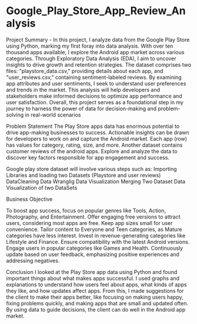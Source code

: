 # Google_Play_Store_App_Review_Analysis
Project Summary -
In this project, I analyze data from the Google Play Store using Python, marking my first foray into data analysis. With over ten thousand apps available, I explore the Android app market across various categories. Through Exploratory Data Analysis (EDA), I aim to uncover insights to drive growth and retention strategies. The dataset comprises two files: "playstore_data.csv," providing details about each app, and "user_reviews.csv," containing sentiment-labeled reviews. By examining app attributes and user sentiments, I seek to understand user preferences and trends in the market. This analysis will help developers and stakeholders make informed decisions to optimize app performance and user satisfaction. Overall, this project serves as a foundational step in my journey to harness the power of data for decision-making and problem-solving in real-world scenarios

Problem Statement
The Play Store apps data has enormous potential to drive app-making businesses to success. Actionable insights can be drawn for developers to work on and capture the Android market. Each app (row) has values for category, rating, size, and more. Another dataset contains customer reviews of the android apps. Explore and analyze the data to discover key factors responsible for app engagement and success.



Google play store dataset will involve various steps such as:
Importing Libraries and loading two Datasets (Playstore and user reviews)
DataCleaning
Data Wranglig
Data Visualization
Merging Two Dataset
Data Visualization of two DataSets

Business Objective

To boost app success, focus on popular genres like Tools, Action, Photography, and Entertainment. Offer engaging free versions to attract users, considering most apps are free. Keep app sizes small for user convenience. Tailor content to Everyone and Teen categories, as Mature categories have less interest. Invest in revenue-generating categories like Lifestyle and Finance. Ensure compatibility with the latest Android versions. Engage users in popular categories like Games and Health. Continuously update based on user feedback, emphasizing positive experiences and addressing negatives. 

Conclusion
I looked at the Play Store app data using Python and found important things about what makes apps successful. I used graphs and explanations to understand how users feel about apps, what kinds of apps they like, and how updates affect apps. From this, I made suggestions for the client to make their apps better, like focusing on making users happy, fixing problems quickly, and making apps that are small and updated often. By using data to guide decisions, the client can do well in the Android app market.

